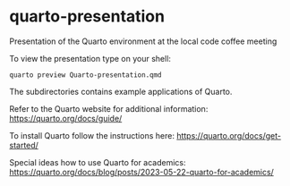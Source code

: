 # quarto-presentation
Presentation of the Quarto environment at the local code coffee meeting

To view the presentation type on your shell:
```console
quarto preview Quarto-presentation.qmd
```

The subdirectories contains example applications of Quarto.

Refer to the Quarto website for additional information:
https://quarto.org/docs/guide/

To install Quarto follow the instructions here:
https://quarto.org/docs/get-started/

Special ideas how to use Quarto for academics:
https://quarto.org/docs/blog/posts/2023-05-22-quarto-for-academics/
